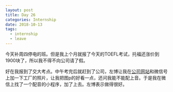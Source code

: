 ```yaml
---
layout: post
title: Day 26
categories: Internship
date: 2018-10-13
tags:
  - internship
  - leave
---
```

今天补周四停电的班。但是我上个月就报了今天的TOEFL考试，托福还涨价到1900块了，所以我不得不向公司请了假。

好在我报到了交大考点。中午考完后就赶到了公司，左博让我在[公司网站](http://www.shqkchem.com)和微信号上加一下工厂的照片，让我把图p的好看一点，还问我能不能配上音。于是我在微信上找了一个配音的小程序，加了上去。左博表示做得很好。
